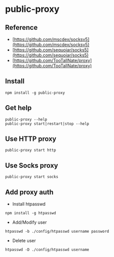# public-proxy

## Reference
- [https://github.com/mscdex/socksv5](https://github.com/mscdex/socksv5)
- [https://github.com/sequoiar/socks5](https://github.com/sequoiar/socks5)
- [https://github.com/TooTallNate/proxy](https://github.com/TooTallNate/proxy)


## Install
```shell
npm install -g public-proxy
```

## Get help
```shell
public-proxy --help
public-proxy start|restart|stop --help
```

## Use HTTP proxy
```shell
public-proxy start http
```

## Use Socks proxy
```shell
public-proxy start socks
``` 

## Add proxy auth
- Install htpasswd
```shell
npm install -g htpasswd
```

- Add/Modify user
```shell
htpasswd -b ./config/htpasswd username password
```

- Delete user
```shell
htpasswd -D ./config/htpasswd username
```
